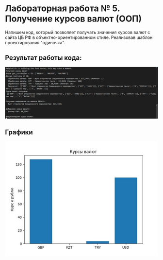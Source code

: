 # Лабораторная работа № 5.  Получение курсов валют (ООП)
Напишем код, который позволяет получать значения курсов валют с сайта ЦБ РФ в объектно-ориентированном стиле. Реализовав шаблон проектирования "одиночка".

## Результат работы кода:
![image1](https://github.com/vasiliza2/prog_5_LR5/blob/3ca86e4e9214d62f041c74ec90876571f7f31d2f/image.png)

## Графики
![image2](https://github.com/vasiliza2/prog_5_LR5/blob/3ca86e4e9214d62f041c74ec90876571f7f31d2f/currencies.jpg)
